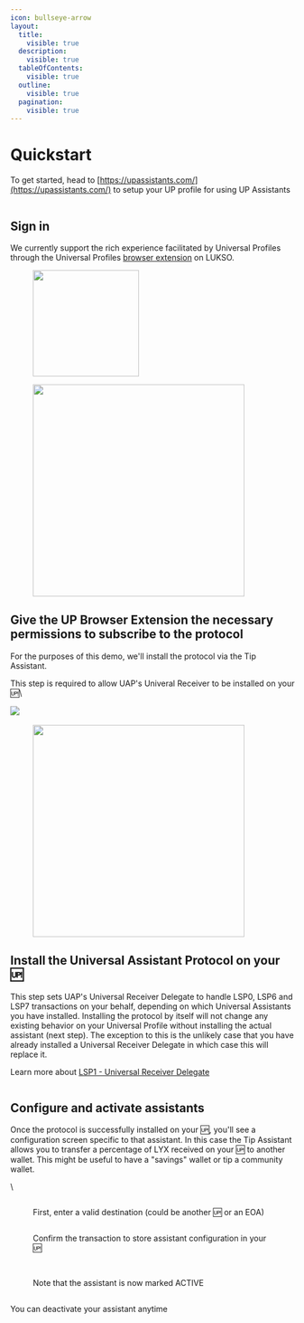 ```yaml
---
icon: bullseye-arrow
layout:
  title:
    visible: true
  description:
    visible: true
  tableOfContents:
    visible: true
  outline:
    visible: true
  pagination:
    visible: true
---
```


# Quickstart

To get started, head to [https://upassistants.com/](https://upassistants.com/) to setup your UP profile for using UP Assistants

<figure><img src="../.gitbook/assets/Screenshot 2025-02-21 at 4.07.59 PM.png" alt=""><figcaption></figcaption></figure>

## Sign in



We currently support the rich experience facilitated by Universal Profiles through the Universal Profiles [browser extension](https://chromewebstore.google.com/detail/universal-profiles/abpickdkkbnbcoepogfhkhennhfhehfn?hl=en) on LUKSO.

<div><figure><img src="../.gitbook/assets/Screenshot 2025-02-24 at 23.40.26.png" alt="" width="188"><figcaption></figcaption></figure> <figure><img src="../.gitbook/assets/Screenshot 2025-02-24 at 23.41.36.png" alt="" width="375"><figcaption></figcaption></figure></div>

## Give the UP Browser Extension the necessary permissions to subscribe to the protocol

For the purposes of this demo, we'll install the protocol via the Tip Assistant.&#x20;

This step is required to allow UAP's Univeral Receiver to be installed on your 🆙\


![](<../.gitbook/assets/Screenshot 2025-02-25 at 00.51.45.png>) <img src="../.gitbook/assets/Screenshot 2025-02-25 at 00.53.06.png" alt="" data-size="original">

<figure><img src="../.gitbook/assets/Screenshot 2025-02-25 at 00.54.02.png" alt="" width="375"><figcaption></figcaption></figure>



## Install the Universal Assistant Protocol on your 🆙

This step sets UAP's Universal Receiver Delegate to handle LSP0, LSP6 and LSP7 transactions on your behalf, depending on which Universal Assistants you have installed. Installing the protocol by itself will not change any existing behavior on your Universal Profile without installing the actual assistant (next step). The exception to this is the unlikely case that you have already installed a Universal Receiver Delegate in which case this will replace it.

&#x20;Learn more about [LSP1 - Universal Receiver Delegate](https://docs.lukso.tech/standards/accounts/lsp1-universal-receiver-delegate/)

<figure><img src="../.gitbook/assets/Screenshot 2025-02-25 at 00.57.47.png" alt=""><figcaption></figcaption></figure>

## Configure and activate assistants

Once the protocol is successfully installed on your 🆙, you'll see a configuration screen specific to that assistant. In this case the Tip Assistant allows you to transfer a percentage of LYX received on your 🆙 to another wallet. This might be useful to have a "savings" wallet or tip a community wallet.

\


<figure><img src="../.gitbook/assets/Screenshot 2025-02-25 at 01.07.04.png" alt=""><figcaption><p>First, enter a valid destination (could be another 🆙 or an EOA) </p></figcaption></figure>

<figure><img src="../.gitbook/assets/Screenshot 2025-02-25 at 01.08.01.png" alt=""><figcaption><p>Confirm the transaction to store assistant configuration in your 🆙</p></figcaption></figure>

##

<figure><img src="../.gitbook/assets/Screenshot 2025-02-25 at 01.08.19.png" alt=""><figcaption><p>Note that the assistant is now marked ACTIVE</p></figcaption></figure>

##

You can deactivate your assistant anytime

<figure><img src="../.gitbook/assets/Screenshot 2025-02-25 at 01.11.57.png" alt=""><figcaption></figcaption></figure>

##

